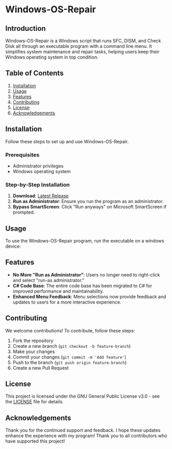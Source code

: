 # Windows-OS-Repair

## Introduction
Windows-OS-Repair is a Windows script that runs SFC, DISM, and Check Disk all through an executable program with a command line menu. It simplifies system maintenance and repair tasks, helping users keep their Windows operating system in top condition.

## Table of Contents
1. [Installation](#installation)
2. [Usage](#usage)
3. [Features](#features)
4. [Contributing](#contributing)
5. [License](#license)
6. [Acknowledgements](#acknowledgements)

## Installation
Follow these steps to set up and use Windows-OS-Repair.

### Prerequisites
- Administrator privileges
- Windows operating system

### Step-by-Step Installation
1. **Download**: [Latest Release](https://github.com/your-username/windows-os-repair/releases/latest)
2. **Run as Administrator**: Ensure you run the program as an administrator.
3. **Bypass SmartScreen**: Click "Run anyways" on Microsoft SmartScreen if prompted.

## Usage
To use the Windows-OS-Repair program, run the executable on a windows device:

## Features
- **No More "Run as Administrator"**: Users no longer need to right-click and select "run-as administrator."
- **C# Code Base**: The entire code base has been migrated to C# for improved performance and maintainability.
- **Enhanced Menu Feedback**: Menu selections now provide feedback and updates to users for a more interactive experience.

## Contributing
We welcome contributions! To contribute, follow these steps:

1. Fork the repository
2. Create a new branch (`git checkout -b feature-branch`)
3. Make your changes
4. Commit your changes (`git commit -m 'Add feature'`)
5. Push to the branch (`git push origin feature-branch`)
6. Create a new Pull Request

## License
This project is licensed under the GNU General Public License v3.0 - see the [LICENSE](LICENSE) file for details.

## Acknowledgements
Thank you for the continued support and feedback. I hope these updates enhance the experience with my program! Thank you to all contributors who have supported this project!
